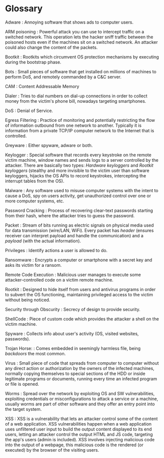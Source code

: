 # Glossary

Adware : Annoying software that shows ads to computer users.

ARM poisoning : Powerful attack you can use to intercept traffic on a switched network. This operation lets the hacker sniff traffic between the poisoned hosts even if the machines sit on a switched network. An attacker could also change the content of the packets.

Bootkit : Rootkits which circumvent OS protection mechanisms by executing during the bootstrap phase.

Bots : Small pieces of software that get installed on millions of machines to perform DoS, and remotely commanded by a C&C server.

CAM : Content Addressable Memory

Dialer : Tries to dial numbers on dial-up connections in order to collect money from the victim's phone bill, nowadays targeting smartphones.

DoS : Denial of Service.

Egress Filtering : Practice of monitoring and potentially restricting the flow of information outbound from one network to another. Typically it is information from a private TCP/IP computer network to the Internet that is controlled.

Greyware : Either spyware, adware or both.

Keylogger : Special software that records every keystroke on the remote victim machine, window names and sends logs to a server controlled by the attacker. There are basically two types: _Hardware keyloggers_ and _Rootkit keyloggers_ \(stealthy and more invisible to the victim user than software keyloggers, hijacks the OS APIs to record keystrokes, intercepting the interrupt tables from the OS\).

Malware : Any software used to misuse computer systems with the intent to cause a DoS, spy on users activity, get unauthorized control over one or more computer systems, etc.

Password Cracking : Process of recovering clear-text passwords starting from their hash, where the attacker tries to guess the password.

Packet : Stream of bits running as electric signals on physical media used for data transmission \(wire/LAN, WiFi\). Every packet has _header_ \(ensures receiver can interpret payload and handle the communication\) and a _payload_ \(with the actual information\).

Privileges : Identify actions a user is allowed to do.

Ransomware : Encrypts a computer or smartphone with a secret key and asks its victim for a ransom.

Remote Code Execution : Malicious user manages to execute some attacker-controlled code on a victim remote machine.

Rootkit : Designed to hide itself from users and antivirus programs in order to subvert the OS functioning, maintaining privileged access to the victim without being noticed.

Security through Obscurity : Secrecy of design to provide security.

ShellCode : Piece of custom code which provides the attacker a shell on the victim machine.

Spyware : Collects info about user's activity \(OS, visited websites, passwords\).

Trojan Horse: : Comes embedded in seemingly harmless file, being _backdoors_ the most common.

Virus : Small piece of code that spreads from computer to computer without any direct action or authorization by the owners of the infected machines, normally copying themselves to special sections of the HDD or inside legitimate programs or documents, running every time an infected program or file is opened.

Worms : Spread over the network by exploiting OS and SW vulnerabilities, exploiting credentials or misconfigurations to attack a service or a machine, usually worms are part of other software and they offer an entry point into the target system.

XSS : XSS is a vulnerability that lets an attacker control some of the content of a web application. XSS vulnerabilities happen when a web application uses unfiltered user input to build the output content displayed to its end users, letting an attacker control the output HTML and JS code, targeting the app's users \(admin is included\). XSS involves injecting malicious code into the output of a webpage, this malicious code is the rendered \(or executed\) by the browser of the visiting users.

